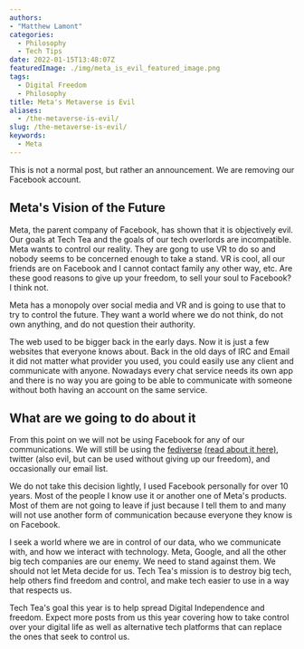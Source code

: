 ```yaml
---
authors: 
- "Matthew Lamont"
categories:
  - Philosophy
  - Tech Tips
date: 2022-01-15T13:48:07Z
featuredImage: ./img/meta_is_evil_featured_image.png
tags:
  - Digital Freedom
  - Philosophy
title: Meta's Metaverse is Evil
aliases:
  - /the-metaverse-is-evil/
slug: /the-metaverse-is-evil/
keywords: 
  - Meta
---
```


This is not a normal post, but rather an announcement. We are removing our Facebook account.

## Meta's Vision of the Future

Meta, the parent company of Facebook, has shown that it is objectively evil. Our goals at Tech Tea and the goals of our tech overlords are incompatible. Meta wants to control our reality. They are gong to use VR to do so and nobody seems to be concerned enough to take a stand. VR is cool, all our friends are on Facebook and I cannot contact family any other way, etc. Are these good reasons to give up your freedom, to sell your soul to Facebook? I think not.

Meta has a monopoly over social media and VR and is going to use that to try to control the future. They want a world where we do not think, do not own anything, and do not question their authority.

The web used to be bigger back in the early days. Now it is just a few websites that everyone knows about. Back in the old days of IRC and Email it did not matter what provider you used, you could easily use any client and communicate with anyone. Nowadays every chat service needs its own app and there is no way you are going to be able to communicate with someone without both having an account on the same service.

## What are we going to do about it

From this point on we will not be using Facebook for any of our communications. We will still be using the  [fediverse](https://social.techtea.io/@matthew) [(read about it here)](https://www.blog.mattlamont.com/mastodon-gateway-to-the-fediverse/), twitter (also evil, but can be used without giving up our freedom), and occasionally our email list. 

We do not take this decision lightly, I used Facebook personally for over 10 years. Most of the people I know use it or another one of Meta's products. Most of them are not going to leave if just because I tell them to and many will not use another form of communication because everyone they know is on Facebook. 

I seek a world where we are in control of our data, who we communicate with, and how we interact with technology. Meta, Google, and all the other big tech companies are our enemy. We need to stand against them. We should not let Meta decide for us. Tech Tea's mission is to destroy big tech, help others find freedom and control, and make tech easier to use in a way that respects us.

Tech Tea's goal this year is to help spread Digital Independence and freedom. Expect more posts from us this year covering how to take control over your digital life as well as alternative tech platforms that can replace the ones that seek to control us.
